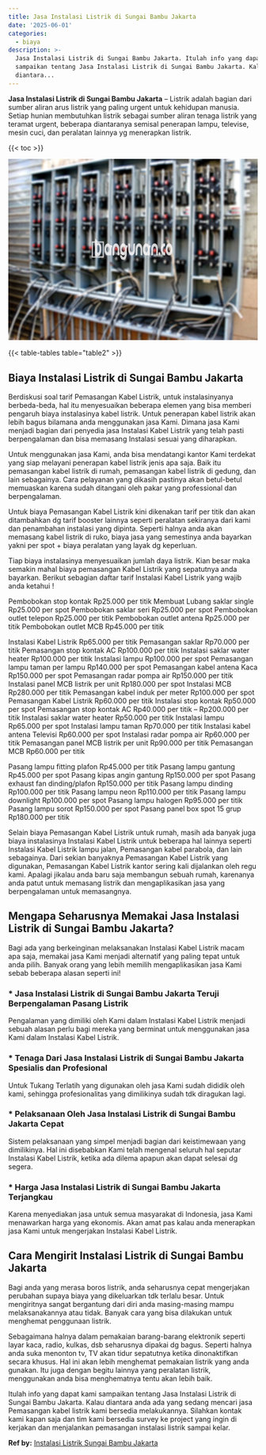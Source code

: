 ```yaml
---
title: Jasa Instalasi Listrik di Sungai Bambu Jakarta
date: '2025-06-01'
categories:
  - biaya
description: >-
  Jasa Instalasi Listrik di Sungai Bambu Jakarta. Itulah info yang dapat kami
  sampaikan tentang Jasa Instalasi Listrik di Sungai Bambu Jakarta. Kalau
  diantara...
---
```


**Jasa Instalasi Listrik di Sungai Bambu Jakarta** – Listrik adalah bagian dari sumber aliran arus listrik yang paling urgent untuk kehidupan manusia. Setiap hunian membutuhkan listrik sebagai sumber aliran tenaga listrik yang teramat urgent, beberapa diantaranya semisal penerapan lampu, televise, mesin cuci, dan peralatan lainnya yg menerapkan listrik.

{{< toc >}}

![Jasa Instalasi Listrik di Sungai Bambu Jakarta](/images/instalasi-listrik-murah23.png)

{{< table-tables table="table2" >}}

## Biaya Instalasi Listrik di Sungai Bambu Jakarta

Berdiskusi soal tarif Pemasangan Kabel Listrik, untuk instalasinyanya berbeda-beda, hal itu menyesuaikan beberapa elemen yang bisa memberi pengaruh biaya instalasinya kabel listrik. Untuk penerapan kabel listrik akan lebih bagus bilamana anda menggunakan jasa Kami. Dimana jasa Kami menjadi bagian dari penyedia jasa Instalasi Kabel Listrik yang telah pasti berpengalaman dan bisa memasang Instalasi sesuai yang diharapkan.

Untuk menggunakan jasa Kami, anda bisa mendatangi kantor Kami terdekat yang siap melayani penerapan kabel listrik jenis apa saja. Baik itu pemasangan kabel listrik di rumah, pemasangan kabel listrik di gedung, dan lain sebagainya. Cara pelayanan yang dikasih pastinya akan betul-betul memuaskan karena sudah ditangani oleh pakar yang professional dan berpengalaman.

Untuk biaya Pemasangan Kabel Listrik kini dikenakan tarif per titik dan akan ditambahkan dg tarif booster lainnya seperti peralatan sekiranya dari kami dan penambahan instalasi yang dipinta. Seperti halnya anda akan memasang kabel listrik di ruko, biaya jasa yang semestinya anda bayarkan yakni per spot + biaya peralatan yang layak dg keperluan.

Tiap biaya instalasinya menyesuaikan jumlah daya listrik. Kian besar maka semakin mahal biaya pemasangan Kabel Listrik yang sepatutnya anda bayarkan. Berikut sebagian daftar tarif Instalasi Kabel Listrik yang wajib anda ketahui !

Pembobokan stop kontak Rp25.000 per titik Membuat Lubang saklar single Rp25.000 per spot Pembobokan saklar seri Rp25.000 per spot Pembobokan outlet telepon Rp25.000 per titik Pembobokan outlet antena Rp25.000 per titik Pembobokan outlet MCB Rp45.000 per titik

Instalasi Kabel Listrik Rp65.000 per titik Pemasangan saklar Rp70.000 per titik Pemasangan stop kontak AC Rp100.000 per titik Instalasi saklar water heater Rp100.000 per titik Instalasi lampu Rp100.000 per spot Pemasangan lampu taman per lampu Rp140.000 per spot Pemasangan kabel antena Kaca Rp150.000 per spot Pemasangan radar pompa air Rp150.000 per titik Instalasi panel MCB listrik per unit Rp180.000 per spot Instalasi MCB Rp280.000 per titik Pemasangan kabel induk per meter Rp100.000 per spot Pemasangan Kabel Listrik Rp60.000 per titik Instalasi stop kontak Rp50.000 per spot Pemasangan stop kontak AC Rp40.000 per titik – Rp200.000 per titik Instalasi saklar water heater Rp50.000 per titik Instalasi lampu Rp65.000 per spot Instalasi lampu taman Rp70.000 per titik Instalasi kabel antena Televisi Rp60.000 per spot Instalasi radar pompa air Rp60.000 per titik Pemasangan panel MCB listrik per unit Rp90.000 per titik Pemasangan MCB Rp60.000 per titik

Pasang lampu fitting plafon Rp45.000 per titik Pasang lampu gantung Rp45.000 per spot Pasang kipas angin gantung Rp150.000 per spot Pasang exhaust fan dinding/plafon Rp150.000 per titik Pasang lampu dinding Rp100.000 per titik Pasang lampu neon Rp110.000 per titik Pasang lampu downlight Rp100.000 per spot Pasang lampu halogen Rp95.000 per titik Pasang lampu sorot Rp150.000 per spot Pasang panel box spot 15 grup Rp180.000 per titik

Selain biaya Pemasangan Kabel Listrik untuk rumah, masih ada banyak juga biaya instalasinya Instalasi Kabel Listrik untuk beberapa hal lainnya seperti Instalasi Kabel Listrik lampu jalan, Pemasangan kabel parabola, dan lain sebagainya. Dari sekian banyaknya Pemasangan Kabel Listrik yang digunakan, Pemasangan Kabel Listrik kantor sering kali dijalankan oleh regu kami. Apalagi jikalau anda baru saja membangun sebuah rumah, karenanya anda patut untuk memasang listrik dan mengaplikasikan jasa yang berpengalaman untuk memasangnya.

## Mengapa Seharusnya Memakai Jasa Instalasi Listrik di Sungai Bambu Jakarta?

Bagi ada yang berkeinginan melaksanakan Instalasi Kabel Listrik macam apa saja, memakai jasa Kami menjadi alternatif yang paling tepat untuk anda pilih. Banyak orang yang lebih memilih mengaplikasikan jasa Kami sebab beberapa alasan seperti ini!

### \* Jasa Instalasi Listrik di Sungai Bambu Jakarta Teruji Berpengalaman Pasang Listrik

Pengalaman yang dimiliki oleh Kami dalam Instalasi Kabel Listrik menjadi sebuah alasan perlu bagi mereka yang berminat untuk menggunakan jasa Kami dalam Instalasi Kabel Listrik.

### \* Tenaga Dari Jasa Instalasi Listrik di Sungai Bambu Jakarta Spesialis dan Profesional

Untuk Tukang Terlatih yang digunakan oleh jasa Kami sudah dididik oleh kami, sehingga profesionalitas yang dimilikinya sudah tdk diragukan lagi.

### \* Pelaksanaan Oleh Jasa Instalasi Listrik di Sungai Bambu Jakarta Cepat

Sistem pelaksanaan yang simpel menjadi bagian dari keistimewaan yang dimilikinya. Hal ini disebabkan Kami telah mengenal seluruh hal seputar Instalasi Kabel Listrik, ketika ada dilema apapun akan dapat selesai dg segera.

### \* Harga Jasa Instalasi Listrik di Sungai Bambu Jakarta Terjangkau

Karena menyediakan jasa untuk semua masyarakat di Indonesia, jasa Kami menawarkan harga yang ekonomis. Akan amat pas kalau anda menerapkan jasa Kami untuk mengerjakan Instalasi Kabel Listrik.

## Cara Mengirit Instalasi Listrik di Sungai Bambu Jakarta


Bagi anda yang merasa boros listrik, anda seharusnya cepat mengerjakan perubahan supaya biaya yang dikeluarkan tdk terlalu besar. Untuk mengiritnya sangat bergantung dari diri anda masing-masing mampu melaksanakannya atau tidak. Banyak cara yang bisa dilakukan untuk menghemat penggunaan listrik.

Sebagaimana halnya dalam pemakaian barang-barang elektronik seperti layar kaca, radio, kulkas, dsb seharusnya dipakai dg bagus. Seperti halnya anda suka menonton tv, TV akan tidur sepatutnya ketika dinonaktifkan secara khusus. Hal ini akan lebih menghemat pemakaian listrik yang anda gunakan. Itu juga dengan begitu lainnya yang peralatan listrik, menggunakan anda bisa menghematnya tentu akan lebih baik.

Itulah info yang dapat kami sampaikan tentang Jasa Instalasi Listrik di Sungai Bambu Jakarta. Kalau diantara anda ada yang sedang mencari jasa Pemasangan kabel listrik kami bersedia melakukannya. Silahkan kontak kami kapan saja dan tim kami bersedia survey ke project yang ingin di kerjakan dan menjalankan pemasangan instalasi listrik sampai kelar.

**Ref by:** [Instalasi Listrik Sungai Bambu Jakarta](https://id.wikipedia.org/wiki/Instalasi)
